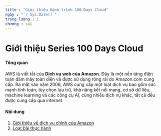 ```yaml
---
title : "Giới thiệu Hành trình 100 Days Cloud"
ngày : "`r Sys.Date()`"
trọng lượng : 1
chương : sai
---
```


# Giới thiệu Series 100 Days Cloud

#### Tổng quan
AWS là viết tắt của **Dịch vụ web của Amazon**. Đây là một nền tảng điện toán đám mây toàn diện và được sử dụng rộng rãi do Amazon.com cung cấp. Ra mắt vào năm 2006, AWS cung cấp một loạt dịch vụ bao gồm sức mạnh tính toán, tùy chọn lưu trữ, khả năng kết nối mạng, cơ sở dữ liệu, machine learning và các công cụ AI, cùng nhiều dịch vụ khác, tất cả đều được cung cấp qua internet.


#### Nội dung

1. [Giới thiệu về  dịch vụ chính của Amazon](1-introduce-aws/)
2. [Loạt bài thực hành](2-hands-on/)